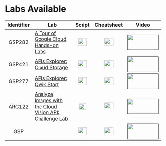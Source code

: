 # Labs Available

| Identifier | Lab | Script | Cheatsheet | Video |
| :--------: | --- | :----: | :--------: | :---: |
| GSP282 | <a href="https://www.cloudskillsboost.google/focuses/2794?parent=catalog">A Tour of Google Cloud Hands-on Labs</a> | [<img src="https://cdn-icons-png.flaticon.com/128/5290/5290058.png" width="30px" height="25px">](Scripts/GSP282) | [<img src="https://cdn-icons-png.flaticon.com/128/5290/5290058.png" width="30px" height="25px">](Cheatsheets/GSP282/CHEATSHEET.md) | [<img src="https://t3.ftcdn.net/jpg/04/03/98/64/360_F_403986499_hB7zfgOXezReA0sKkxl34RoT9TbNkbpH.jpg" width="100px" height="50px">]() |
| GSP421 | <a href="https://www.cloudskillsboost.google/focuses/3632?parent=catalog">APIs Explorer: Cloud Storage</a> | [<img src="https://cdn-icons-png.flaticon.com/128/5290/5290058.png" width="30px" height="25px">](Scripts/GSP421) | [<img src="https://cdn-icons-png.flaticon.com/128/5290/5290058.png" width="30px" height="25px">](Cheatsheets/GSP421/CHEATSHEET.md) | [<img src="https://t3.ftcdn.net/jpg/04/03/98/64/360_F_403986499_hB7zfgOXezReA0sKkxl34RoT9TbNkbpH.jpg" width="100px" height="50px">]() |
| GSP277 | <a href="https://www.cloudskillsboost.google/focuses/2457?parent=catalog">APIs Explorer: Qwik Start</a> | [<img src="https://cdn-icons-png.flaticon.com/128/5290/5290058.png" width="30px" height="25px">](Scripts/GSP277) | [<img src="https://cdn-icons-png.flaticon.com/128/5290/5290058.png" width="30px" height="25px">](Cheatsheets/GSP277/CHEATSHEET.md) | [<img src="https://t3.ftcdn.net/jpg/04/03/98/64/360_F_403986499_hB7zfgOXezReA0sKkxl34RoT9TbNkbpH.jpg" width="100px" height="50px">]() |
| ARC122 | <a href="https://www.cloudskillsboost.google/focuses/64748?parent=catalog">Analyze Images with the Cloud Vision API: Challenge Lab</a> | <img src="https://cdn-icons-png.flaticon.com/128/3388/3388701.png" width="25px" height="20px"> | [<img src="https://cdn-icons-png.flaticon.com/128/5290/5290058.png" width="30px" height="25px">](Cheatsheets/ARC122) | [<img src="https://t3.ftcdn.net/jpg/04/03/98/64/360_F_403986499_hB7zfgOXezReA0sKkxl34RoT9TbNkbpH.jpg" width="100px" height="50px">]() |
| GSP | <a href=""></a> | [<img src="https://cdn-icons-png.flaticon.com/128/5290/5290058.png" width="30px" height="25px">](Scripts/GSP277) | [<img src="https://cdn-icons-png.flaticon.com/128/5290/5290058.png" width="30px" height="25px">](Cheatsheets/GSP277) | [<img src="https://t3.ftcdn.net/jpg/04/03/98/64/360_F_403986499_hB7zfgOXezReA0sKkxl34RoT9TbNkbpH.jpg" width="100px" height="50px">]() |
